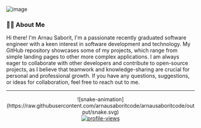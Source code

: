 ![image](https://wallpapers.com/images/hd/binary-coding-world-map-cquyw9oon8u55c4f.webp)

### :man_technologist: About Me
Hi there! I'm Arnau Saborit, I'm a passionate recently graduated software engineer with a keen interest in software development and technology.
My GitHub repository showcases some of my projects, which range from simple landing pages to other more complex applications. I am always eager to collaborate with other developers and contribute to open-source projects, as I believe that teamwork and knowledge-sharing are crucial for personal and professional growth.
If you have any questions, suggestions, or ideas for collaboration, feel free to reach out to me.

---

<div align="center">
  ![snake-animation](https://raw.githubusercontent.com/arnausaboritcode/arnausaboritcode/output/snake.svg)
</div>

<div align="center">
  <a href="https://visitcount.itsvg.in">
    <img src="https://visitcount.itsvg.in/api?id=arnausaboritcode&label=Profile%20Views&pretty=true" alt="profile-views">
  </a>
</div>
